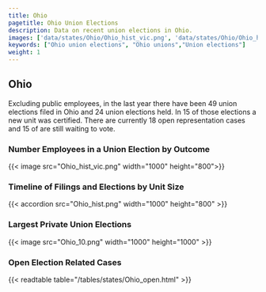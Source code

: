 ```yaml
---
title: Ohio
pagetitle: Ohio Union Elections
description: Data on recent union elections in Ohio.
images: ['data/states/Ohio/Ohio_hist_vic.png', 'data/states/Ohio/Ohio_hist_size.png', 'data/states/Ohio/Ohio_10.png']
keywords: ["Ohio union elections", "Ohio unions","Union elections"]
weight: 1
---
```

##  Ohio

Excluding public employees, in the last year there have been 49 union elections filed in Ohio and 24 union elections held. In 15 of those elections a new unit was certified. There are currently 18 open representation cases and 15 of are still waiting to vote.

### Number Employees in a Union Election by Outcome
{{< image src="Ohio_hist_vic.png" width="1000" height="800">}}

### Timeline of Filings and Elections by Unit Size
{{< accordion src="Ohio_hist.png" width="1000" height="800" >}}

### Largest Private Union Elections
{{< image src="Ohio_10.png" width="1000" height="1000"  >}}

### Open Election Related Cases
{{< readtable table="/tables/states/Ohio_open.html" >}}

